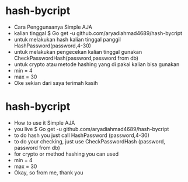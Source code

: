# hash-bycript
* Cara Penggunaanya Simple AJA
* kalian tinggal $ Go get -u github.com/aryadiahmad4689/hash-bycript
* untuk melakukan hash kalian tinggal panggil HashPassword(password,4-30)
* untuk melakukan pengecekan kalian tinggal gunakan CheckPasswordHash(password,password from db)
* untuk crypto atau metode hashing yang di pakai kalian bisa gunakan
* min = 4
* max = 30
* Oke sekian dari saya terimah kasih

# hash-bycript
* How to use it Simple AJA
* you live $ Go get -u github.com/aryadiahmad4689/hash-bycript
* to do hash you just call HashPassword (password,4-30)
* to do your checking, just use CheckPasswordHash (password, password from db)
* for crypto or method hashing you can used
* min = 4
* max = 30
* Okay, so from me, thank you
